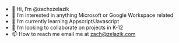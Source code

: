 - 👋 Hi, I’m @zachxzelazik
- 👀 I’m interested in anything Microsoft or Google Workspace related
- 🌱 I’m currently learning Appscript/Javascript
- 💞️ I’m looking to collaborate on projects in K-12
- 📫 How to reach me email me at zach@zelazik.com

<!---
zachxzelazik/zachxzelazik is a ✨ special ✨ repository because its `README.md` (this file) appears on your GitHub profile.
You can click the Preview link to take a look at your changes.
--->
